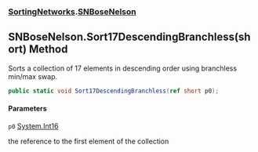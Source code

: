 ### [SortingNetworks](SortingNetworks.md 'SortingNetworks').[SNBoseNelson](SortingNetworks.SNBoseNelson.md 'SortingNetworks.SNBoseNelson')

## SNBoseNelson.Sort17DescendingBranchless(short) Method

Sorts a collection of 17 elements in descending order using branchless min/max swap.

```csharp
public static void Sort17DescendingBranchless(ref short p0);
```
#### Parameters

<a name='SortingNetworks.SNBoseNelson.Sort17DescendingBranchless(short).p0'></a>

`p0` [System.Int16](https://docs.microsoft.com/en-us/dotnet/api/System.Int16 'System.Int16')

the reference to the first element of the collection
